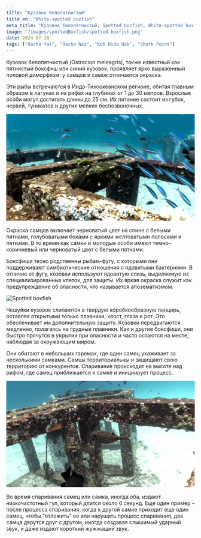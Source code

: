 ```yaml
---
title: "Кузовок белопятнистый"
title_en: "White-spotted boxfish"
meta_title: "Кузовок белопятнистый, Spotted boxfish, White-spotted boxfish, Ostracion meleagris"
image: "/images/spottedBoxfish/spotted-boxfish.png"
date: 2024-07-10
tags: ["Racha Yai", "Racha Noi", "Koh Bida Nok", "Shark Point"]
---
```


Кузовок белопятнистый (Ostracion meleagris), также известный как пятнистый боксфиш или синий кузовок, проявляет ярко выраженный половой диморфизм: у самцов и самок отличается окраска.

Эти рыбы встречаются в Индо-Тихоокеанском регионе, обитая главным образом в лагунах и на рифах на глубинах от 1 до 30 метров. Взрослые особи могут достигать длины до 25 см. Их питание состоит из губок, червей, туникатов и других мелких беспозвоночных.

![Spotted boxfish](https://github.com/Muratov-Egor/diversnotes/blob/master/assets/images/spottedBoxfish/spotted-boxfish-1.png?raw=true "Spotted boxfish")

Окраска самцов включает черноватый цвет на спине с белыми пятнами, голубоватыми боками с яркими желтоватыми полосами и пятнами. В то время как самки и молодые особи имеют темно-коричневый или черноватый цвет с белыми пятнами.

Боксфиши тесно родственны рыбам-фугу, с которыми они поддерживают симбиотические отношения с ядовитыми бактериями. В отличие от фугу, козовки используют ядовитую слизь, выделяемую из специализированных клеток, для защиты. Их яркая окраска служит как предупреждение об опасности, что называется апозематизмом.

![Spotted boxfish](https://github.com/Muratov-Egor/diversnotes/blob/master/assets/images/spottedBoxfish/spotted-boxfish-2.png?raw=true "Spotted boxfish")

Чешуйки кузовок слипаются в твердую коробкообразную панцирь, оставляя открытыми только плавники, хвост, глаза и рот. Это обеспечивает им дополнительную защиту. Козовки передвигаются медленно, полагаясь на грудные плавники. Как и другие боксфиши, они быстро прячутся в укрытии при опасности и часто остаются на месте, наблюдая за окружающим миром.

Они обитают в небольших гаремах, где один самец ухаживает за несколькими самками. Самцы территориальны и защищают свою территорию от конкурентов. Спаривание происходит на высоте над рифом, где самец приближается к самке и инициирует процесс.

![Spotted boxfish](https://github.com/Muratov-Egor/diversnotes/blob/master/assets/images/spottedBoxfish/spotted-boxfish-3.png?raw=true "Spotted boxfish")

Во время спаривания самец или самка, иногда оба, издают низкочастотный гул, который длится около 6 секунд. Еще один пример - после процесса спаривания, когда к другой самке приходит еще один самец, чтобы "отложить" ее или нарушить процесс спаривания, два самца дерутся друг с другом, иногда создавая слышимый ударный звук, и даже издают короткий жужжащий звук.
